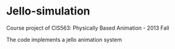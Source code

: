 Jello-simulation
================

Course project of CIS563: Physically Based Animation - 2013 Fall

The code implements a jello animation system
